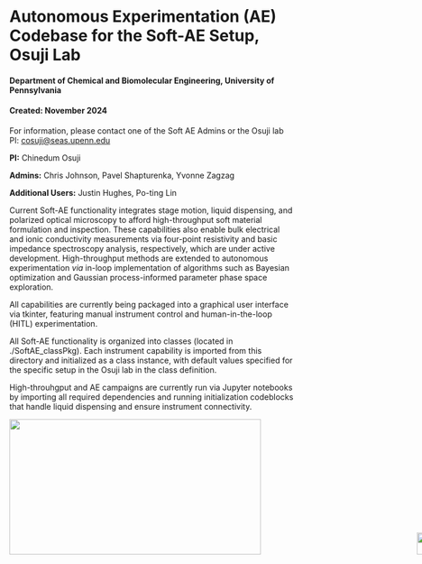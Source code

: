 <b> <h1> Autonomous Experimentation (AE) Codebase for the Soft-AE Setup, Osuji Lab </h1> </b>
<h4> Department of Chemical and Biomolecular Engineering, University of Pennsylvania </h4>
<h4> Created: November 2024 </h4>

For information, please contact one of the Soft AE Admins or the Osuji lab PI: cosuji@seas.upenn.edu

<b>PI:</b> Chinedum Osuji 

**Admins:** Chris Johnson, Pavel Shapturenka, Yvonne Zagzag

**Additional Users:** Justin Hughes, Po-ting Lin

Current Soft-AE functionality integrates stage motion, liquid dispensing, and polarized optical microscopy to afford high-throughput soft material formulation and inspection. These capabilities also enable bulk electrical and ionic conductivity measurements via four-point resistivity and basic impedance spectroscopy analysis, respectively, which are under active development. High-throughput methods are extended to autonomous experimentation *via* in-loop implementation of algorithms such as Bayesian optimization and Gaussian process-informed parameter phase space exploration.

All capabilities are currently being packaged into a graphical user interface via tkinter, featuring manual instrument control and human-in-the-loop (HITL) experimentation. 

All Soft-AE functionality is organized into classes (located in ./SoftAE_classPkg). Each instrument capability is imported from this directory and initialized as a class instance, with default values specified for the specific setup in the Osuji lab in the class definition.

High-throuhgput and AE campaigns are currently run via Jupyter notebooks by importing all required dependencies and running initialization codeblocks that handle liquid dispensing and ensure instrument connectivity.

<div style="width: 1160px; height: 624px;">
    <img src="https://github.com/user-attachments/assets/9c3b68e6-0f35-4500-9d69-05e6089ae3ed" width="62%" height="62%">
    <img src="https://github.com/user-attachments/assets/a399800e-c51a-4440-82a7-eb72cccfdd47" width="25%" height="25%">
</div>

